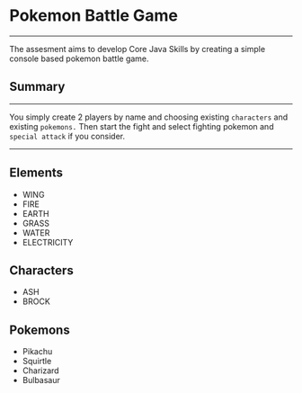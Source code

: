 # Pokemon Battle Game

---
The assesment aims to develop Core Java Skills by creating a simple console based pokemon battle game.
## Summary

---

You simply create 2 players by name and choosing existing ```characters``` and existing ```pokemons.```
Then start the fight and select fighting pokemon and ```special attack``` if you consider.

---
## Elements

-   WING
-   FIRE
-   EARTH
-   GRASS
-   WATER
-   ELECTRICITY

## Characters

-   ASH
-   BROCK

## Pokemons

-   Pikachu
-   Squirtle
-   Charizard
-   Bulbasaur
